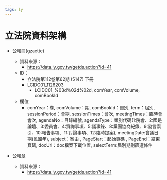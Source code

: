 ```yaml
---
tags: ly
---
```


立法院資料架構
==========

- 公報冊(gzaette)
    - 資料來源：
        - https://data.ly.gov.tw/getds.action?id=41
    - ID：
        - 立法院第112卷第62期 (5147) 下冊
        - LCIDC01_1126203
            - LCIDC01_%03d%02d%02d, comYear, comVolume, comBookId
    - 欄位
        - comYear：卷, comVolume：期, comBookId：冊別, term：屆別, sessionPeriod：會期, sessionTimes：會次, meetingTimes：臨時會會次, agendaNo：目錄編號, agendaType：類別代碼(1:院會、2:國是論壇、3:委員會、4:質詢事項、5:議事錄、8:黨團協商紀錄、9:發言索引、10:報告事項、11:討論事項、12:臨時提案), meetingDate:會議日期(民國年), subject：案由 , PageStart：起始頁碼 , PageEnd：結束頁碼, docUrl：doc檔案下載位置, selectTerm:屆別期別篩選條件

- 公報章
    - 資料來源：
        - https://data.ly.gov.tw/getds.action?id=41

